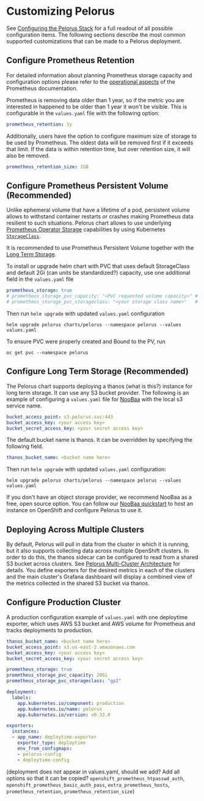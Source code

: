 # Customizing Pelorus

See [Configuring the Pelorus Stack](../Configuration.md) for a full readout of all possible configuration items. The following sections describe the  most common supported customizations that can be made to a Pelorus deployment.

## Configure Prometheus Retention

For detailed information about planning Prometheus storage capacity and configuration options please refer to the [operational aspects](https://prometheus.io/docs/prometheus/latest/storage/#operational-aspects) of the Prometheus documentation.

Prometheus is removing data older than 1 year, so if the metric you are interested in happened to be older than 1 year it won't be visible. This is configurable in the `values.yaml` file with the following option:
```yaml
prometheus_retention: 1y
```

Additionally, users have the option to configure maximum size of storage to be used by Prometheus. The oldest data will be removed first if it exceeds that limit. If the data is within retention time, but over retention size, it will also be removed.
```yaml
prometheus_retention_size: 1GB
```

## Configure Prometheus Persistent Volume (Recommended)

Unlike ephemeral volume that have a lifetime of a pod, persistent volume allows to withstand container restarts or crashes making Prometheus data resilient to such situations. Pelorus chart allows to use underlying [Prometheus Operator Storage](https://github.com/prometheus-operator/prometheus-operator/blob/main/Documentation/user-guides/storage.md#storage-provisioning-on-aws) capabilities by using Kubernetes [`StorageClass`](https://kubernetes.io/docs/concepts/storage/storage-classes/).

It is recommended to use Prometheus Persistent Volume together with the [Long Term Storage](#configure-long-term-storage-recommended).

To install or upgrade helm chart with PVC that uses default StorageClass and default 2Gi (can units be standardized?) capacity, use one additional field in the `values.yaml` file
```yaml
prometheus_storage: true
# prometheus_storage_pvc_capacity: "<PVC requested volume capacity>" # Optional, default 2Gi
# prometheus_storage_pvc_storageclass: "<your storage class name>"   # Optional, default "gp2"
```

Then run `helm upgrade` with updated `values.yaml` configuration
```shell
helm upgrade pelorus charts/pelorus --namespace pelorus --values values.yaml
```

To ensure PVC were properly created and Bound to the PV, run
```shell
oc get pvc --namespace pelorus
```

## Configure Long Term Storage (Recommended)

The Pelorus chart supports deploying a thanos (what is this?) instance for long term storage. It can use any S3 bucket provider. The following is an example of configuring a `values.yaml` file for [NooBaa](https://www.noobaa.io/) with the local s3 service name.
```yaml
bucket_access_point: s3.pelorus.svc:443
bucket_access_key: <your access key>
bucket_secret_access_key: <your secret access key>
```

The default bucket name is thanos. It can be overridden by specifying the following field.
```yaml
thanos_bucket_name: <bucket name here>
```

Then run `helm upgrade` with updated `values.yaml` configuration:
```
helm upgrade pelorus charts/pelorus --namespace pelorus --values values.yaml
```

If you don't have an object storage provider, we recommend NooBaa as a free, open source option. You can follow our [NooBaa quickstart](../Noobaa.md) to host an instance on OpenShift and configure Pelorus to use it.

## Deploying Across Multiple Clusters

By default, Pelorus will pull in data from the cluster in which it is running, but it also supports collecting data across multiple OpenShift clusters. In order to do this, the thanos sidecar can be configured to read from a shared S3 bucket across clusters. See [Pelorus Multi-Cluster Architecture](../Architecture.md) for details. You define exporters for the desired metrics in each of the clusters and the main cluster's Grafana dashboard will display a combined view of the metrics collected in the shared S3 bucket via thanos.

## Configure Production Cluster

A production configuration example of `values.yaml` with one deploytime exporter, which uses AWS S3 bucket and AWS volume for Prometheus and tracks deployments to production.
```yaml
thanos_bucket_name: <bucket name here>
bucket_access_point: s3.us-east-2.amazonaws.com
bucket_access_key: <your access key>
bucket_secret_access_key: <your secret access key>

prometheus_storage: true
prometheus_storage_pvc_capacity: 20Gi
prometheus_storage_pvc_storageclass: "gp2"

deployment:
  labels:
    app.kubernetes.io/component: production
    app.kubernetes.io/name: pelorus
    app.kubernetes.io/version: v0.33.0

exporters:
  instances:
  - app_name: deploytime-exporter
    exporter_type: deploytime
    env_from_configmaps:
    - pelorus-config
    - deploytime-config
```
(deployment does not appear in values.yaml, should we add? Add all options so that it can be copied? `openshift_prometheus_htpasswd_auth`, `openshift_prometheus_basic_auth_pass`, `extra_prometheus_hosts`, `prometheus_retention`, `prometheus_retention_size`)
